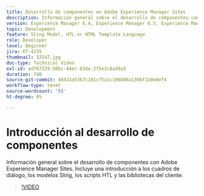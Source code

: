 ```yaml
---
title: Desarrollo de componentes en Adobe Experience Manager Sites
description: Información general sobre el desarrollo de componentes con Adobe Experience Manager Sites. Incluye una introducción a los cuadros de diálogo, los modelos Sling, los scripts HTL y las bibliotecas del cliente.
version: Experience Manager 6.4, Experience Manager 6.5, Experience Manager as a Cloud Service
topic: Development
feature: Sling Model, HTL or HTML Template Language
role: Developer
level: Beginner
jira: KT-4235
thumbnail: 32547.jpg
doc-type: Technical Video
exl-id: ad767329-58bc-44ec-83de-2f5e3c8a30a3
duration: 740
source-git-commit: 48433a5367c281cf5a1c106b08a1306f1b0e8ef4
workflow-type: tm+mt
source-wordcount: '55'
ht-degree: 0%

---
```


# Introducción al desarrollo de componentes

Información general sobre el desarrollo de componentes con Adobe Experience Manager Sites. Incluye una introducción a los cuadros de diálogo, los modelos Sling, los scripts HTL y las bibliotecas del cliente.

>[!VIDEO](https://video.tv.adobe.com/v/36464?quality=12&learn=on&captions=spa)
